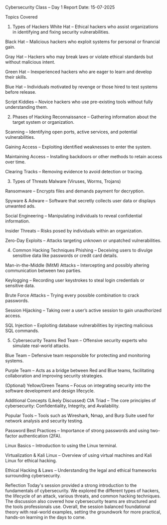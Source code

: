 Cybersecurity Class – Day 1 Report
Date: 15-07-2025

Topics Covered
1. Types of Hackers
White Hat – Ethical hackers who assist organizations in identifying and fixing security vulnerabilities.

Black Hat – Malicious hackers who exploit systems for personal or financial gain.

Gray Hat – Hackers who may break laws or violate ethical standards but without malicious intent.

Green Hat – Inexperienced hackers who are eager to learn and develop their skills.

Blue Hat – Individuals motivated by revenge or those hired to test systems before release.

Script Kiddies – Novice hackers who use pre-existing tools without fully understanding them.

2. Phases of Hacking
Reconnaissance – Gathering information about the target system or organization.

Scanning – Identifying open ports, active services, and potential vulnerabilities.

Gaining Access – Exploiting identified weaknesses to enter the system.

Maintaining Access – Installing backdoors or other methods to retain access over time.

Clearing Tracks – Removing evidence to avoid detection or tracing.

3. Types of Threats
Malware (Viruses, Worms, Trojans)

Ransomware – Encrypts files and demands payment for decryption.

Spyware & Adware – Software that secretly collects user data or displays unwanted ads.

Social Engineering – Manipulating individuals to reveal confidential information.

Insider Threats – Risks posed by individuals within an organization.

Zero-Day Exploits – Attacks targeting unknown or unpatched vulnerabilities.

4. Common Hacking Techniques
Phishing – Deceiving users to divulge sensitive data like passwords or credit card details.

Man-in-the-Middle (MitM) Attacks – Intercepting and possibly altering communication between two parties.

Keylogging – Recording user keystrokes to steal login credentials or sensitive data.

Brute Force Attacks – Trying every possible combination to crack passwords.

Session Hijacking – Taking over a user’s active session to gain unauthorized access.

SQL Injection – Exploiting database vulnerabilities by injecting malicious SQL commands.

5. Cybersecurity Teams
Red Team – Offensive security experts who simulate real-world attacks.

Blue Team – Defensive team responsible for protecting and monitoring systems.

Purple Team – Acts as a bridge between Red and Blue teams, facilitating collaboration and improving security strategies.

(Optional) Yellow/Green Teams – Focus on integrating security into the software development and design lifecycle.

Additional Concepts (Likely Discussed)
CIA Triad – The core principles of cybersecurity: Confidentiality, Integrity, and Availability.

Popular Tools – Tools such as Wireshark, Nmap, and Burp Suite used for network analysis and security testing.

Password Best Practices – Importance of strong passwords and using two-factor authentication (2FA).

Linux Basics – Introduction to using the Linux terminal.

Virtualization & Kali Linux – Overview of using virtual machines and Kali Linux for ethical hacking.

Ethical Hacking & Laws – Understanding the legal and ethical frameworks surrounding cybersecurity.

Reflection
Today's session provided a strong introduction to the fundamentals of cybersecurity. We explored the different types of hackers, the lifecycle of an attack, various threats, and common hacking techniques. The discussion also covered how cybersecurity teams are structured and the tools professionals use. Overall, the session balanced foundational theory with real-world examples, setting the groundwork for more practical, hands-on learning in the days to come.
